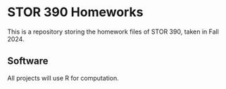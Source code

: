 # STOR 390 Homeworks
This is a repository storing the homework files of STOR 390, taken in Fall 2024.

## Software
All projects will use R for computation.

